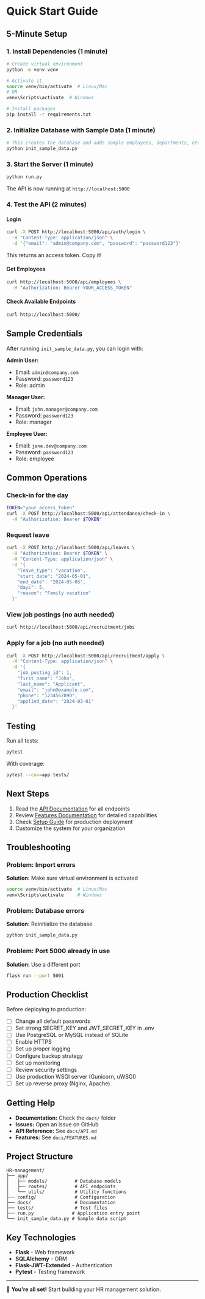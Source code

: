 # Quick Start Guide

## 5-Minute Setup

### 1. Install Dependencies (1 minute)
```bash
# Create virtual environment
python -m venv venv

# Activate it
source venv/bin/activate  # Linux/Mac
# OR
venv\Scripts\activate  # Windows

# Install packages
pip install -r requirements.txt
```

### 2. Initialize Database with Sample Data (1 minute)
```bash
# This creates the database and adds sample employees, departments, etc.
python init_sample_data.py
```

### 3. Start the Server (1 minute)
```bash
python run.py
```

The API is now running at `http://localhost:5000`

### 4. Test the API (2 minutes)

#### Login
```bash
curl -X POST http://localhost:5000/api/auth/login \
  -H "Content-Type: application/json" \
  -d '{"email": "admin@company.com", "password": "password123"}'
```

This returns an access token. Copy it!

#### Get Employees
```bash
curl http://localhost:5000/api/employees \
  -H "Authorization: Bearer YOUR_ACCESS_TOKEN"
```

#### Check Available Endpoints
```bash
curl http://localhost:5000/
```

## Sample Credentials

After running `init_sample_data.py`, you can login with:

**Admin User:**
- Email: `admin@company.com`
- Password: `password123`
- Role: admin

**Manager User:**
- Email: `john.manager@company.com`
- Password: `password123`
- Role: manager

**Employee User:**
- Email: `jane.dev@company.com`
- Password: `password123`
- Role: employee

## Common Operations

### Check-in for the day
```bash
TOKEN="your_access_token"
curl -X POST http://localhost:5000/api/attendance/check-in \
  -H "Authorization: Bearer $TOKEN"
```

### Request leave
```bash
curl -X POST http://localhost:5000/api/leaves \
  -H "Authorization: Bearer $TOKEN" \
  -H "Content-Type: application/json" \
  -d '{
    "leave_type": "vacation",
    "start_date": "2024-05-01",
    "end_date": "2024-05-05",
    "days": 5,
    "reason": "Family vacation"
  }'
```

### View job postings (no auth needed)
```bash
curl http://localhost:5000/api/recruitment/jobs
```

### Apply for a job (no auth needed)
```bash
curl -X POST http://localhost:5000/api/recruitment/apply \
  -H "Content-Type: application/json" \
  -d '{
    "job_posting_id": 1,
    "first_name": "John",
    "last_name": "Applicant",
    "email": "john@example.com",
    "phone": "1234567890",
    "applied_date": "2024-03-01"
  }'
```

## Testing

Run all tests:
```bash
pytest
```

With coverage:
```bash
pytest --cov=app tests/
```

## Next Steps

1. Read the [API Documentation](docs/API.md) for all endpoints
2. Review [Features Documentation](docs/FEATURES.md) for detailed capabilities
3. Check [Setup Guide](docs/SETUP.md) for production deployment
4. Customize the system for your organization

## Troubleshooting

### Problem: Import errors
**Solution:** Make sure virtual environment is activated
```bash
source venv/bin/activate  # Linux/Mac
venv\Scripts\activate     # Windows
```

### Problem: Database errors
**Solution:** Reinitialize the database
```bash
python init_sample_data.py
```

### Problem: Port 5000 already in use
**Solution:** Use a different port
```bash
flask run --port 5001
```

## Production Checklist

Before deploying to production:
- [ ] Change all default passwords
- [ ] Set strong SECRET_KEY and JWT_SECRET_KEY in .env
- [ ] Use PostgreSQL or MySQL instead of SQLite
- [ ] Enable HTTPS
- [ ] Set up proper logging
- [ ] Configure backup strategy
- [ ] Set up monitoring
- [ ] Review security settings
- [ ] Use production WSGI server (Gunicorn, uWSGI)
- [ ] Set up reverse proxy (Nginx, Apache)

## Getting Help

- **Documentation:** Check the `docs/` folder
- **Issues:** Open an issue on GitHub
- **API Reference:** See `docs/API.md`
- **Features:** See `docs/FEATURES.md`

## Project Structure

```
HR-management/
├── app/
│   ├── models/          # Database models
│   ├── routes/          # API endpoints
│   └── utils/           # Utility functions
├── config/              # Configuration
├── docs/                # Documentation
├── tests/               # Test files
├── run.py              # Application entry point
└── init_sample_data.py # Sample data script
```

## Key Technologies

- **Flask** - Web framework
- **SQLAlchemy** - ORM
- **Flask-JWT-Extended** - Authentication
- **Pytest** - Testing framework

---

🎉 **You're all set!** Start building your HR management solution.
